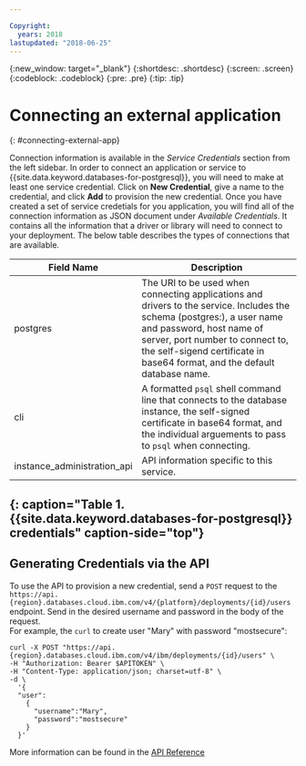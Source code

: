 ```yaml
---

Copyright:
  years: 2018
lastupdated: "2018-06-25"
---
```


{:new_window: target="_blank"}
{:shortdesc: .shortdesc}
{:screen: .screen}
{:codeblock: .codeblock}
{:pre: .pre}
{:tip: .tip}

# Connecting an external application
{: #connecting-external-app}

Connection information is available in the _Service Credentials_ section from the left sidebar. In order to connect an application or service to {{site.data.keyword.databases-for-postgresql}}, you will need to make at least one service credential. Click on **New Credential**, give a name to the credential, and click **Add** to provision the new credential. Once you have created a set of service credetials for you application, you will find all of the connection information as JSON document under _Available Credentials_. It contains all the information that a driver or library will need to connect to your deployment. The below table describes the types of connections that are available.

Field Name | Description
----------|-----------
postgres | The URI to be used when connecting applications and drivers to the service. Includes the schema (postgres:), a user name and password, host name of server, port number to connect to, the self-sigend certificate in base64 format, and the default database name.
cli | A formatted `psql` shell command line that connects to the database instance, the self-signed certificate in base64 format, and the individual arguements to pass to `psql` when connecting.
instance_administration_api | API information specific to this service.
{: caption="Table 1. {{site.data.keyword.databases-for-postgresql}} credentials" caption-side="top"}
--------

## Generating Credentials via the API

To use the API to provision a new credential, send a `POST` request to the `https://api.{region}.databases.cloud.ibm.com/v4/{platform}/deployments/{id}/users` endpoint. Send in the desired username and password in the body of the request.  
For example, the `curl` to create user "Mary" with password "mostsecure":
```
curl -X POST "https://api.{region}.databases.cloud.ibm.com/v4/ibm/deployments/{id}/users" \
-H "Authorization: Bearer $APITOKEN" \
-H "Content-Type: application/json; charset=utf-8" \
-d \
  '{
  "user": 
    {
      "username":"Mary",
      "password":"mostsecure"
    }
  }'
```
More information can be found in the [API Reference](https://pages.github.ibm.com/compose/apidocs/apiv4doc-static.html#operation/createDatabaseUser)
